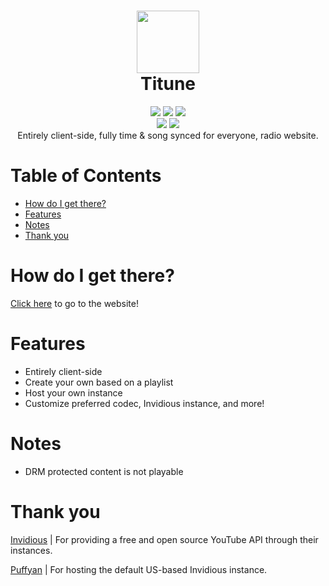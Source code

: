 <h1 align="center">
 <img height="100px" src="" />
 <br />
 Titune
</h1>
<div align="center">
 <img src="https://img.shields.io/github/actions/workflow/status/SpikeHD/Titune/deploy.yml" />
 <img src="https://img.shields.io/github/package-json/v/SpikeHD/Titune" />
 <img src="https://img.shields.io/github/repo-size/SpikeHD/Titune" />
</div>
<div align="center">
 <img src="https://img.shields.io/github/commit-activity/m/SpikeHD/Titune" />
 <img src="https://img.shields.io/github/stars/SpikeHD/Titune" />
</div>

<div align="center">
  Entirely client-side, fully time & song synced for everyone, radio website.
</div>

# Table of Contents

* [How do I get there?](#how-do-i-get-there)
* [Features](#features)
* [Notes](#notes)
* [Thank you](#thank-you)

# How do I get there?

[Click here](https://spikehd.github.io/Titune/) to go to the website! 

# Features

* Entirely client-side
* Create your own based on a playlist
* Host your own instance
* Customize preferred codec, Invidious instance, and more!

# Notes

* DRM protected content is not playable

# Thank you

[Invidious](https://github.com/iv-org/invidious) | For providing a free and open source YouTube API through their instances.

[Puffyan](https://puffyan.us/) | For hosting the default US-based Invidious instance.
